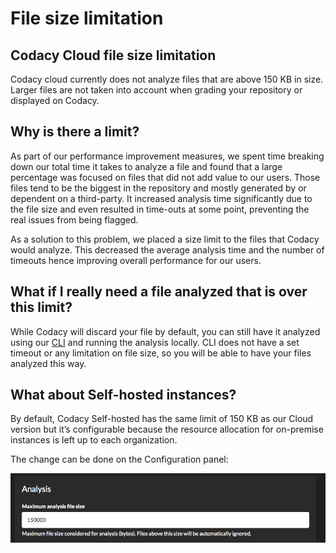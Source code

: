 # File size limitation

## Codacy Cloud file size limitation

Codacy cloud currently does not analyze files that are above 150 KB in size. Larger files are not taken into account when grading your repository or displayed on Codacy.

## Why is there a limit?

As part of our performance improvement measures, we spent time breaking down our total time it takes to analyze a file and found that a large percentage was focused on files that did not add value to our users. Those files tend to be the biggest in the repository and mostly generated by or dependent on a third-party. It increased analysis time significantly due to the file size and even resulted in time-outs at some point, preventing the real issues from being flagged. 

As a solution to this problem, we placed a size limit to the files that Codacy would analyze. This decreased the average analysis time and the number of timeouts hence improving overall performance for our users.

## What if I really need a file analyzed that is over this limit?

While Codacy will discard your file by default, you can still have it analyzed using our [CLI](/hc/en-us/articles/360008254833-Run-local-analysis-and-Push-results) and running the analysis locally. CLI does not have a set timeout or any limitation on file size, so you will be able to have your files analyzed this way.

## What about Self-hosted instances?

By default, Codacy Self-hosted has the same limit of 150 KB as our Cloud version but it’s configurable because the resource allocation for on-premise instances is left up to each organization.

The change can be done on the Configuration panel:

![Screen_Shot_2019-06-27_at_16.47.18.png](../../images/Screen_Shot_2019-06-27_at_16.47.18.png)
